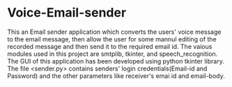# Voice-Email-sender
This an Email sender application which converts the users' voice message to the email message, then allow the user for some mannul editing of the recorded message and then send it to the required email id. The vaious modules used in this project are smtplib, tkinter, and speech_recognition. The GUI of this application has been developed using python tkinter library. The file <sender.py> contains senders' login credentials(Email-id and Password) and the other parameters like receiver's emai id and email-body.
